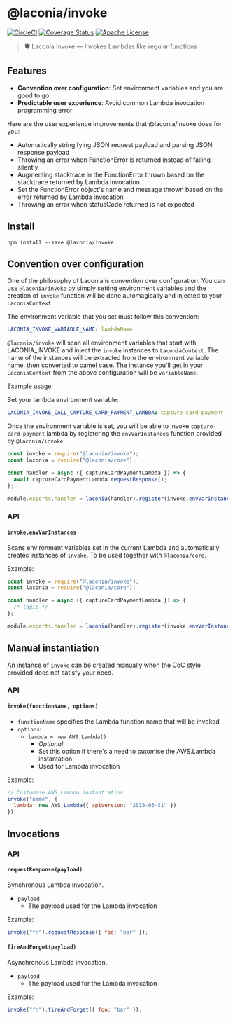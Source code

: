 # @laconia/invoke

[![CircleCI](https://circleci.com/gh/ceilfors/laconia/tree/master.svg?style=shield)](https://circleci.com/gh/ceilfors/laconia/tree/master)
[![Coverage Status](https://coveralls.io/repos/github/ceilfors/laconia/badge.svg?branch=master)](https://coveralls.io/github/ceilfors/laconia?branch=master)
[![Apache License](https://img.shields.io/badge/license-Apache-blue.svg)](LICENSE)

> 🛡️ Laconia Invoke — Invokes Lambdas like regular functions

## Features

* **Convention over configuration**: Set environment variables and you are good to go
* **Predictable user experience**: Avoid common Lambda invocation programming error

Here are the user experience improvements that @laconia/invoke does for you:

* Automatically stringifying JSON request payload and parsing JSON response payload
* Throwing an error when FunctionError is returned instead of failing silently
* Augmenting stacktrace in the FunctionError thrown based on the stacktrace returned by Lambda invocation
* Set the FunctionError object's name and message thrown based on the error returned by Lambda invocation
* Throwing an error when statusCode returned is not expected

## Install

```
npm install --save @laconia/invoke
```

## Convention over configuration

One of the philosophy of Laconia is convention over configuration. You can
use `@laconia/invoke` by simply setting environment variables and the
creation of `invoke` function will be done automagically and injected
to your `LaconiaContext`.

The environment variable that you set must follow this convention:

```yml
LACONIA_INVOKE_VARIABLE_NAME: lambdaName
```

`@laconia/invoke` will scan all environment variables that start with LACONIA_INVOKE and
inject the `invoke` instances to `LaconiaContext`. The name of the instances will be extracted from the environment variable name, then
converted to camel case. The instance you'll get in your `LaconiaContext` from the above configuration will be
`variableName`.

Example usage:

Set your lambda environment variable:

```yml
LACONIA_INVOKE_CALL_CAPTURE_CARD_PAYMENT_LAMBDA: capture-card-payment
```

Once the environment variable is set, you will be able to invoke `capture-card-payment` lambda by
registering the `envVarInstances` function
provided by `@laconia/invoke`:

```js
const invoke = require("@laconia/invoke");
const laconia = require("@laconia/core");

const handler = async ({ captureCardPaymentLambda }) => {
  await captureCardPaymentLambda.requestResponse();
};

module.exports.handler = laconia(handler).register(invoke.envVarInstances());
```

### API

#### `invoke.envVarInstances`

Scans environment variables set in the current Lambda and automatically
creates instances of `invoke`. To be used together with `@laconia/core`.

Example:

```js
const invoke = require("@laconia/invoke");
const laconia = require("@laconia/core");

const handler = async ({ captureCardPaymentLambda }) => {
  /* logic */
};

module.exports.handler = laconia(handler).register(invoke.envVarInstances());
```

## Manual instantiation

An instance of `invoke` can be created manually when the CoC style provided
does not satisfy your need.

### API

#### `invoke(functionName, options)`

* `functionName` specifies the Lambda function name that will be invoked
* `options`:
  * `lambda = new AWS.Lambda()`
    * _Optional_
    * Set this option if there's a need to cutomise the AWS.Lambda instantation
    * Used for Lambda invocation

Example:

```js
// Customise AWS.Lambda instantiation
invoke("name", {
  lambda: new AWS.Lambda({ apiVersion: "2015-03-31" })
});
```

## Invocations

### API

#### `requestResponse(payload)`

Synchronous Lambda invocation.

* `payload`
  * The payload used for the Lambda invocation

Example:

```js
invoke("fn").requestResponse({ foo: "bar" });
```

#### `fireAndForget(payload)`

Asynchronous Lambda invocation.

* `payload`
  * The payload used for the Lambda invocation

Example:

```js
invoke("fn").fireAndForget({ foo: "bar" });
```
